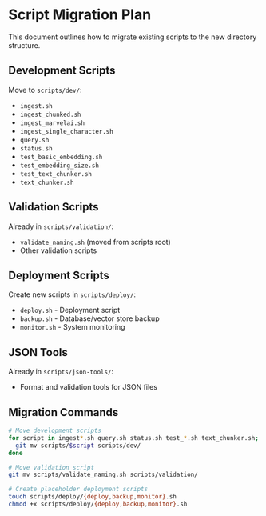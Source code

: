 # Script Migration Plan

This document outlines how to migrate existing scripts to the new directory
structure.

## Development Scripts

Move to `scripts/dev/`:

- `ingest.sh`
- `ingest_chunked.sh`
- `ingest_marvelai.sh`
- `ingest_single_character.sh`
- `query.sh`
- `status.sh`
- `test_basic_embedding.sh`
- `test_embedding_size.sh`
- `test_text_chunker.sh`
- `text_chunker.sh`

## Validation Scripts

Already in `scripts/validation/`:

- `validate_naming.sh` (moved from scripts root)
- Other validation scripts

## Deployment Scripts

Create new scripts in `scripts/deploy/`:

- `deploy.sh` - Deployment script
- `backup.sh` - Database/vector store backup
- `monitor.sh` - System monitoring

## JSON Tools

Already in `scripts/json-tools/`:

- Format and validation tools for JSON files

## Migration Commands

```bash
# Move development scripts
for script in ingest*.sh query.sh status.sh test_*.sh text_chunker.sh; do
  git mv scripts/$script scripts/dev/
done

# Move validation script
git mv scripts/validate_naming.sh scripts/validation/

# Create placeholder deployment scripts
touch scripts/deploy/{deploy,backup,monitor}.sh
chmod +x scripts/deploy/{deploy,backup,monitor}.sh
```
